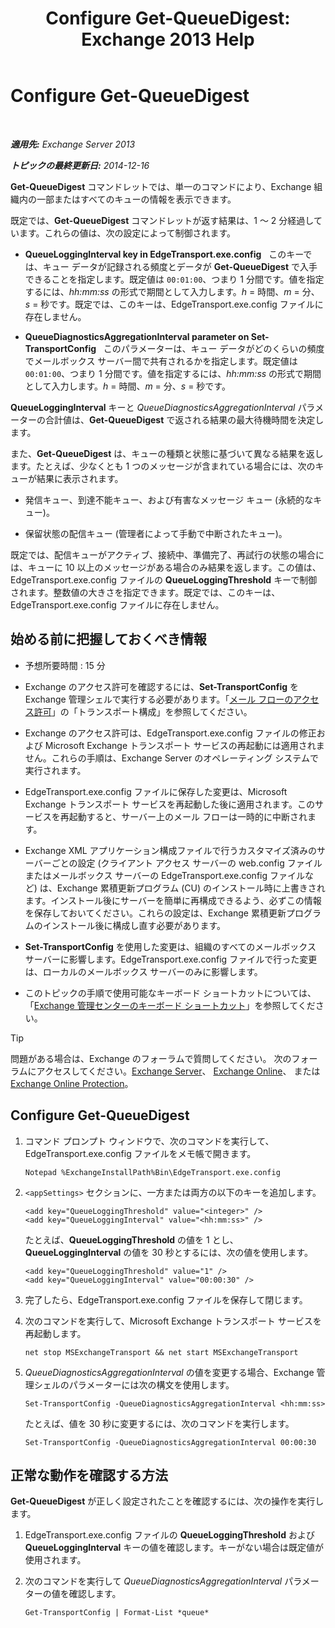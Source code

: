 ﻿---
title: 'Configure Get-QueueDigest: Exchange 2013 Help'
TOCTitle: Configure Get-QueueDigest
ms:assetid: f730c520-4ba5-4a15-8846-132bff500bb8
ms:mtpsurl: https://technet.microsoft.com/ja-jp/library/Dn505733(v=EXCHG.150)
ms:contentKeyID: 59634987
ms.date: 04/24/2018
mtps_version: v=EXCHG.150
ms.translationtype: HT
---

# Configure Get-QueueDigest

 

_**適用先:** Exchange Server 2013_

_**トピックの最終更新日:** 2014-12-16_

**Get-QueueDigest** コマンドレットでは、単一のコマンドにより、Exchange 組織内の一部またはすべてのキューの情報を表示できます。

既定では、**Get-QueueDigest** コマンドレットが返す結果は、1 ～ 2 分経過しています。これらの値は、次の設定によって制御されます。

  - **QueueLoggingInterval key in EdgeTransport.exe.config**   このキーでは、キュー データが記録される頻度とデータが **Get-QueueDigest** で入手できることを指定します。既定値は `00:01:00`、つまり 1 分間です。値を指定するには、*hh:mm:ss* の形式で期間として入力します。*h* = 時間、*m* = 分、*s* = 秒です。既定では、このキーは、EdgeTransport.exe.config ファイルに存在しません。

  - **QueueDiagnosticsAggregationInterval parameter on Set-TransportConfig**   このパラメーターは、キュー データがどのくらいの頻度でメールボックス サーバー間で共有されるかを指定します。既定値は `00:01:00`、つまり 1 分間です。値を指定するには、*hh:mm:ss* の形式で期間として入力します。*h* = 時間、*m* = 分、*s* = 秒です。

**QueueLoggingInterval** キーと *QueueDiagnosticsAggregationInterval* パラメーターの合計値は、**Get-QueueDigest** で返される結果の最大待機時間を決定します。

また、**Get-QueueDigest** は、キューの種類と状態に基づいて異なる結果を返します。たとえば、少なくとも 1 つのメッセージが含まれている場合には、次のキューが結果に表示されます。

  - 発信キュー、到達不能キュー、および有害なメッセージ キュー (永続的なキュー)。

  - 保留状態の配信キュー (管理者によって手動で中断されたキュー)。

既定では、配信キューがアクティブ、接続中、準備完了、再試行の状態の場合には、キューに 10 以上のメッセージがある場合のみ結果を返します。この値は、EdgeTransport.exe.config ファイルの **QueueLoggingThreshold** キーで制御されます。整数値の大きさを指定できます。既定では、このキーは、EdgeTransport.exe.config ファイルに存在しません。

## 始める前に把握しておくべき情報

  - 予想所要時間 : 15 分

  - Exchange のアクセス許可を確認するには、**Set-TransportConfig** を Exchange 管理シェルで実行する必要があります。「[メール フローのアクセス許可](mail-flow-permissions-exchange-2013-help.md)」の「トランスポート構成」を参照してください。

  - Exchange のアクセス許可は、EdgeTransport.exe.config ファイルの修正および Microsoft Exchange トランスポート サービスの再起動には適用されません。これらの手順は、Exchange Server のオペレーティング システムで実行されます。

  - EdgeTransport.exe.config ファイルに保存した変更は、Microsoft Exchange トランスポート サービスを再起動した後に適用されます。このサービスを再起動すると、サーバー上のメール フローは一時的に中断されます。

  - Exchange XML アプリケーション構成ファイルで行うカスタマイズ済みのサーバーごとの設定 (クライアント アクセス サーバーの web.config ファイルまたはメールボックス サーバーの EdgeTransport.exe.config ファイルなど) は、Exchange 累積更新プログラム (CU) のインストール時に上書きされます。インストール後にサーバーを簡単に再構成できるよう、必ずこの情報を保存しておいてください。これらの設定は、Exchange 累積更新プログラムのインストール後に構成し直す必要があります。

  - **Set-TransportConfig** を使用した変更は、組織のすべてのメールボックス サーバーに影響します。EdgeTransport.exe.config ファイルで行った変更は、ローカルのメールボックス サーバーのみに影響します。

  - このトピックの手順で使用可能なキーボード ショートカットについては、「[Exchange 管理センターのキーボード ショートカット](keyboard-shortcuts-in-the-exchange-admin-center-exchange-online-protection-help.md)」を参照してください。


> [!TIP]
> 問題がある場合は、Exchange のフォーラムで質問してください。 次のフォーラムにアクセスしてください。<A href="https://go.microsoft.com/fwlink/p/?linkid=60612">Exchange Server</A>、 <A href="https://go.microsoft.com/fwlink/p/?linkid=267542">Exchange Online</A>、 または <A href="https://go.microsoft.com/fwlink/p/?linkid=285351">Exchange Online Protection</A>。



## Configure Get-QueueDigest

1.  コマンド プロンプト ウィンドウで、次のコマンドを実行して、EdgeTransport.exe.config ファイルをメモ帳で開きます。
    
        Notepad %ExchangeInstallPath%Bin\EdgeTransport.exe.config

2.  `<appSettings>` セクションに、一方または両方の以下のキーを追加します。
    
        <add key="QueueLoggingThreshold" value="<integer>" />
        <add key="QueueLoggingInterval" value="<hh:mm:ss>" />
    
    たとえば、**QueueLoggingThreshold** の値を 1 とし、**QueueLoggingInterval** の値を 30 秒とするには、次の値を使用します。
    
        <add key="QueueLoggingThreshold" value="1" />
        <add key="QueueLoggingInterval" value="00:00:30" />

3.  完了したら、EdgeTransport.exe.config ファイルを保存して閉じます。

4.  次のコマンドを実行して、Microsoft Exchange トランスポート サービスを再起動します。
    
        net stop MSExchangeTransport && net start MSExchangeTransport

5.  *QueueDiagnosticsAggregationInterval* の値を変更する場合、Exchange 管理シェルのパラメーターには次の構文を使用します。
    
        Set-TransportConfig -QueueDiagnosticsAggregationInterval <hh:mm:ss>
    
    たとえば、値を 30 秒に変更するには、次のコマンドを実行します。
    
        Set-TransportConfig -QueueDiagnosticsAggregationInterval 00:00:30

## 正常な動作を確認する方法

**Get-QueueDigest** が正しく設定されたことを確認するには、次の操作を実行します。

1.  EdgeTransport.exe.config ファイルの **QueueLoggingThreshold** および **QueueLoggingInterval** キーの値を確認します。キーがない場合は既定値が使用されます。

2.  次のコマンドを実行して *QueueDiagnosticsAggregationInterval* パラメーターの値を確認します。
    
        Get-TransportConfig | Format-List *queue*

